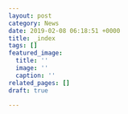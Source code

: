 ```yaml
---
layout: post
category: News
date: 2019-02-08 06:18:51 +0000
title: _index
tags: []
featured_image:
  title: ''
  image: ''
  caption: ''
related_pages: []
draft: true

---
```

